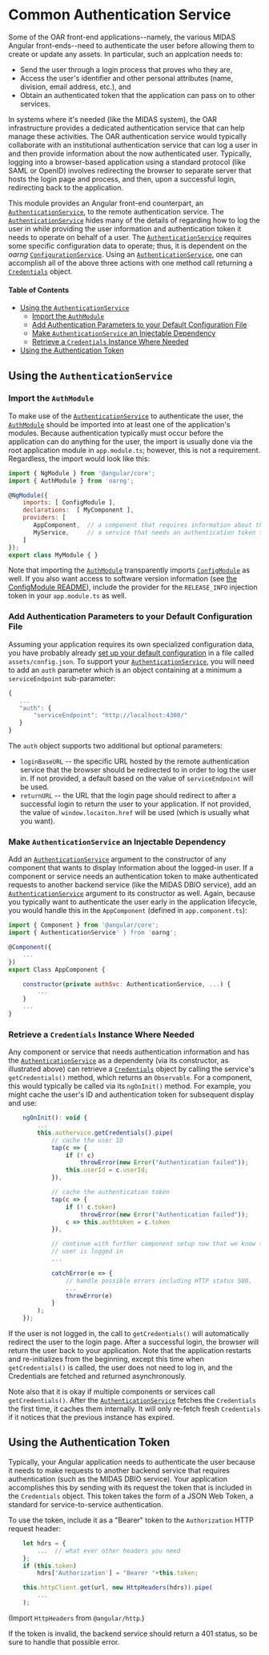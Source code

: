 # Common Authentication Service

Some of the OAR front-end applications--namely, the various MIDAS Angular front-ends--need to authenticate
the user before allowing them to create or update any assets.  In particular, such an applcation needs to:
   * Send the user through a login process that proves who they are,
   * Access the user's identifier and other personal attributes (name, division, email address, etc.), and
   * Obtain an authenticated token that the application can pass on to other services.

In systems where it's needed (like the MIDAS system), the OAR infrastructure provides a dedicated
authentication service that can help manage these activities.  The OAR authentication service would
typically collaborate with an institutional authentication service that can log a user in and then
provide information about the now authenticated user.  Typically, logging into a browser-based
application using a standard protocol (like SAML or OpenID) involves redirecting the browser to separate
server that hosts the login page and process, and then, upon a successful login, redirecting back to the
application.

This module provides an Angular front-end counterpart, an [`AuthenticationService`](./auth.service.ts), to
the remote authentication service.  The [`AuthenticationService`](./auth.service.ts) hides many of the
details of regarding how to log the user in while providing the user information and authentication token
it needs to operate on behalf of a user.  The [`AuthenticationService`](./auth.service.ts) requires some
specific configuration data to operate; thus, it is dependent on the _oarng_
[`ConfigurationService`](../config/config.service.ts).  Using an
[`AuthenticationService`](./auth.service.ts), one can accomplish all of the above three actions with one
method call returning a [`Credentials`](auth.ts) object.

#### Table of Contents

- [Using the `AuthenticationService`](#using-the-authenticationservice)
  - [Import the `AuthModule`](#import-the-authmodule)
  - [Add Authentication Parameters to your Default Configuration File](#add-authentication-parameters-to-your-default-configuration-file)
  - [Make `AuthenticationService` an Injectable Dependency](#make-authenticationservice-an-injectable-dependency)
  - [Retrieve a `Credentials` Instance Where Needed](#retrieve-a-credentials-instance-where-needed)
- [Using the Authentication Token](#using-the-authentication-token)

## Using the `AuthenticationService`

### Import the `AuthModule`

To make use of the [`AuthenticationService`](./auth.service.ts) to authenticate the user, the
[`AuthModule`](./auth.module.ts) should be imported into at least one of the application's modules.
Because authentication typically must occur before the application can do anything for the user, the
import is usually done via the root application module in `app.module.ts`; however, this is not a
requirement.  Regardless, the import would look like this:

```javascript
import { NgModule } from '@angular/core';
import { AuthModule } from 'oarng';

@NgModule({
    imports: [ ConfigModule ],
    declarations:  [ MyComponent ],
    providers: [
       AppComponent,  // a component that requires information about the logged-in user
       MyService,     // a service that needs an authentication token to talk to another backend service
    ]
});
export class MyModule { }
```

Note that importing the [`AuthModule`](./auth.module.ts) transparently imports
[`ConfigModule`](../config/config.module.ts) as well.  If you also want access to software version
information (see [the ConfigModule README](../config/README.md)), include the provider for the
`RELEASE_INFO` injection token in your `app.module.ts` as well.

### Add Authentication Parameters to your Default Configuration File

Assuming your application requires its own specialized configuration data, you have probably already [set
up your default configuration](../config/README.md) in a file called `assets/config.json`.  To support
your [`AuthenticationService`](./auth.service.ts), you will need to add an `auth` parameter which is an
object containing at a minimum a `serviceEndpoint` sub-parameter:

```javascript
{
   ...
   "auth": {
       "serviceEndpoint": "http://localhost:4300/"
   }
}
```

The `auth` object supports two additional but optional parameters:
   * `loginBaseURL` -- the specific URL hosted by the remote authentication service that the
     browser should be redirected to in order to log the user in.  If not provided, a default
     based on the value of `serviceEndpoint` will be used.
   * `returnURL` -- the URL that the login page should redirect to after a successful login
     to return the user to your application.  If not provided, the value of `window.locaiton.href`
     will be used (which is usually what you want).

### Make `AuthenticationService` an Injectable Dependency

Add an [`AuthenticationService`](./auth.service.ts) argument to the constructor of any component that
wants to display information about the logged-in user.  If a component or service needs an authentication
token to make authenticated requests to another backend service (like the MIDAS DBIO service), add an
[`AuthenticationService`](./auth.service.ts) argument to its constructor as well.  Again, because you
typically want to authenticate the user early in the application lifecycle, you would handle this in the
`AppComponent` (defined in `app.component.ts`):

```javascript
import { Component } from '@angular/core';
import { AuthenticationService' } from 'oarng';

@Component({
    ...
})
export Class AppComponent {

    constructor(private authSvc: AuthenticationService, ...) {
        ...
    }
    ...
}
```

### Retrieve a `Credentials` Instance Where Needed

Any component or service that needs authentication information and has the
[`AuthenticationService`](./auth.service.ts) as a dependenty (via its constructor, as illustrated above)
can retrieve a [`Credentials`](auth.ts) object by calling the service's `getCredentials()` method, which
returns an `Observable`.  For a component, this would typically be called via its `ngOnInit()` method.
For example, you might cache the user's ID and authentication token for subsequent display and use:

```javascript
    ngOnInit(): void {
        ...
        this.authervice.getCredentials().pipe(
            // cache the user ID
            tap(c => {
                if (! c)
                    throwError(new Error("Authentication failed"));
                this.userId = c.userId;
            }),

            // cache the authentication token
            tap(c => {
                if (! c.token)
                    throwError(new Error("Authentication failed"));
                c => this.authtoken = c.token
            }),

            // continue with further component setup now that we know the
            // user is logged in
            ...

            catchError(e => {
                // handle possible errors including HTTP status 500.
                ...
                throwError(e)
            }
        );
    });
```

If the user is not logged in, the call to `getCredentials()` will automatically redirect the user to the
login page.  After a successful login, the browser will return the user back to your application.  Note
that the application restarts and re-initializes from the beginning, except this time when
`getCredentials()` is called, the user does not need to log in, and the Credentials are fetched and
returned asynchronously.

Note also that it is okay if multiple components or services call `getCredentials()`.  After the
[`AuthenticationService`](./auth.service.ts) fetches the `Credentials` the first time, it caches them
internally.  It will only re-fetch fresh `Credentials` if it notices that the previous instance has
expired.

## Using the Authentication Token

Typically, your Angular application needs to authenticate the user because it needs to make requests to
another backend service that requires authentication (such as the MIDAS DBIO service).  Your application
accomplishes this by sending with its request the token that is included in the `Credentials` object.
This token takes the form of a JSON Web Token, a standard for service-to-service authentication.

To use the token, include it as a "Bearer" token to the `Authorization` HTTP request header:

```javascript
    let hdrs = {
        ...  // what ever other headers you need
    };
    if (this.token)
        hdrs['Authorization'] = "Bearer "+this.token;

    this.httpClient.get(url, new HttpHeaders(hdrs)).pipe(
        ...
    );
```

(Import `HttpHeaders` from `@angular/http`.)

If the token is invalid, the backend service should return a 401 status, so be sure to handle that
possible error.  

